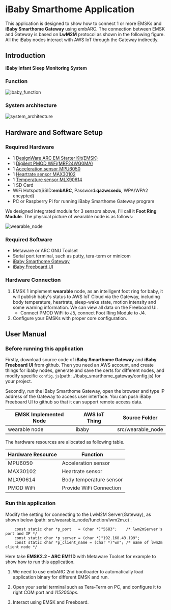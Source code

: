# iBaby Smarthome Application
This application is designed to show how to connect 1 or more EMSKs and **iBaby Smarthome Gateway** using embARC. The connection between EMSK and Gateway is based on **LwM2M** protocol as shown in the following figure. All the iBaby nodes interact with AWS IoT through the Gateway indirectly.

## Introduction
**iBaby Infant Sleep Monitoring System**

### Function

![ibaby_function](http://i.imgur.com/tspan1C.png)

### System architecture

![system_architecture](http://i.imgur.com/3hqxrJJ.png)

## Hardware and Software Setup
### Required Hardware
- 1 [DesignWare ARC EM Starter Kit(EMSK)](https://www.synopsys.com/dw/ipdir.php?ds=arc_em_starter_kit)
- 1 [Digilent PMOD WiFi(MRF24WG0MA)](http://store.digilentinc.com/pmodwifi-wifi-interface-802-11g/)
- 1 [Acceleration sensor MPU6050](https://www.invensense.com/products/motion-tracking/6-axis/mpu-6050/)
- 1 [Heartrate sensor MAX30102](http://www.electronics-lab.com/max30102/)
- 1 [Temperature sensor MLX90614](https://developer.mbed.org/components/MLX90614-I2C-Infrared-Thermometer/)
- 1 SD Card
- WiFi Hotspot(SSID:**embARC**, Password:**qazwsxedc**, WPA/WPA2 encypted)
- PC or Raspberry Pi for running iBaby Smarthome Gateway program

We designed integrated module for 3 sensors above, I'll call it **Foot Ring Module**. The physical picture of wearable node is as follows:

![wearable_node](http://i.imgur.com/QofeNaG.jpg)

### Required Software
- Metaware or ARC GNU Toolset
- Serial port terminal, such as putty, tera-term or minicom
- [iBaby Smarthome Gateway](https://github.com/XiangcaiHuang/ibaby.git)
- [iBaby Freeboard UI](https://github.com/XiangcaiHuang/ibaby.git)

### Hardware Connection
1. EMSK 1 implement **wearable** node, as an intelligent foot ring for baby, it will publish baby's status to AWS IoT Cloud via the Gateway, including body temperature, heartrate, sleep-wake state, motion intensity and some warning information. We can view all data on the Freeboard UI.
   - Connect PMOD WiFi to J5, connect Foot Ring Module to J4.
2. Configure your EMSKs with proper core configuration.

## User Manual
### Before running this application
Firstly, download source code of **iBaby Smarthome Gateway** and **iBaby Freeboard UI** from github. Then you need an AWS account, and create things for ibaby nodes, generate and save the certs for different nodes, and modify specific `config.js`(path: ./ibaby_smarthome_gateway/config.js) for your project.

Secondly, run the iBaby Smarthome Gateway, open the browser and type IP address of the Gateway to access user interface. You can push iBaby Freeboard UI to github so that it can support remote access data.

|  EMSK Implemented Node   |    AWS IoT Thing      |     Source Folder      |
| ------------------------ | --------------------- | ---------------------- |
|      wearable node       |        ibaby          |   src/wearable_node    |

The hardware resources are allocated as following table.

|  Hardware Resource  |            Function                                           |
| ------------------- | ------------------------------------------------------------- |
|  MPU6050            | Acceleration sensor                                           |
|  MAX30102           | Heartrate sensor                                              |
|  MLX90614           | Body temperature sensor                                       |
|  PMOD WiFi          | Provide WiFi Connection                                       |

### Run this application

Modify the setting for connecting to the LwM2M Server(Gateway), as shown below (path: src/wearable_node/function/lwm2m.c) :

		const static char *p_port   = (char *)"5683";    /* lwm2mServer's port and IP */
		const static char *p_server = (char *)"192.168.43.199";
		const static char *p_client_name = (char *)"wn"; /* name of lwm2m client node */

Here take **EMSK2.2 - ARC EM11D** with Metaware Toolset for example to show how to run this application.

1. We need to use embARC 2nd bootloader to automatically load application binary for different EMSK and run.

2. Open your serial terminal such as Tera-Term on PC, and configure it to right COM port and *115200bps*.

3. Interact using EMSK and Freeboard.

